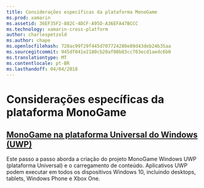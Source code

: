 ```yaml
---
title: Considerações específicas da plataforma MonoGame
ms.prod: xamarin
ms.assetid: 36EF35F2-882C-4DCF-A95D-A36EFA47BCCC
ms.technology: xamarin-cross-platform
author: charlespetzold
ms.author: chape
ms.openlocfilehash: 720ac99f29f445d707724280e89d43deb24b35aa
ms.sourcegitcommit: 945df041e2180cb20af08b83cc703ecd1aedc6b0
ms.translationtype: MT
ms.contentlocale: pt-BR
ms.lasthandoff: 04/04/2018
---
```

# <a name="monogame-platform-specific-considerations"></a>Considerações específicas da plataforma MonoGame

## <a name="monogame-on-universal-windows-platform-uwpgraphics-gamesmonogameplatformsuwpmd"></a>[MonoGame na plataforma Universal do Windows (UWP)](~/graphics-games/monogame/platforms/uwp.md)

Este passo a passo aborda a criação do projeto MonoGame Windows UWP (plataforma Universal) e o carregamento de conteúdo. Aplicativos UWP podem executar em todos os dispositivos Windows 10, incluindo desktops, tablets, Windows Phone e Xbox One.

